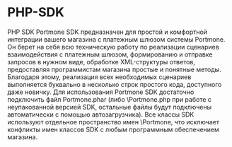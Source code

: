 # PHP-SDK
PHP SDK
Portmone SDK предназначен для простой и комфортной интеграции вашего магазина с платежным шлюзом системы Portmone.
Он берет на себя всю техническую работу по реализации сценариев взаимодействия с платежным шлюзом, формированию и отправке запросов в нужном виде, обработке XML-структуры ответов, предоставляя программистам магазина простые и понятные методы.
Благодаря этому, реализация всех необходимых сценариев выполняется буквально в несколько строк простого кода, доступного даже новичку.
Для использования Portmone SDK достаточно подключить файл Portmone.phar (либо \Portmone.php при работе с неупакованной версией SDK, остальные файлы будут подключены автоматически с помощью автозагрузчика). Все классы SDK используют отдельное пространство имен \Portmone, что исключает конфликты имен классов SDK с любым программным обеспечением магазина.
